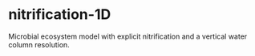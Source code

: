 # nitrification-1D
Microbial ecosystem model with explicit nitrification and a vertical water column resolution. 
